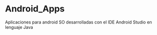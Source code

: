 # Android_Apps
Aplicaciones para android SO desarrolladas con el IDE Android Studio en lenguaje Java
